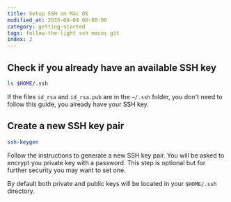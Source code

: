 ```yaml
---
title: Setup SSH on Mac OS
modified_at: 2015-04-04 00:00:00
category: getting-started
tags: follow-the-light ssh macos git
index: 2
---
```


## Check if you already have an available SSH key

```bash
ls $HOME/.ssh
```

If the files `id_rsa` and `id_rsa.pub` are in the `~/.ssh` folder, you don't
need to follow this guide, you already have your SSH key.

## Create a new SSH key pair

```bash
ssh-keygen
```

Follow the instructions to generate a new SSH key pair. You will be asked to encrypt
you private key with a password. This step is optional but for further security you may
want to set one.

By default both private and public keys will be located in your `$HOME/.ssh` directory.
